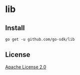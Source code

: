 # lib

## Install

```shell
go get -u github.com/go-sdk/lib
```

## License

[Apache License 2.0](./LICENSE)
